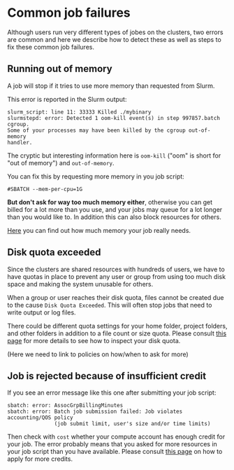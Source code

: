 

# Common job failures

Although users run very different types of jobes on the clusters, two errors are common and here we
describe how to detect these as well as steps to fix these common job failures.


## Running out of memory

A job will stop if it tries to use more memory than requested from Slurm.

This error is reported in the Slurm output:
```
slurm_script: line 11: 33333 Killed ./mybinary
slurmstepd: error: Detected 1 oom-kill event(s) in step 997857.batch cgroup.
Some of your processes may have been killed by the cgroup out-of-memory
handler.
```

The cryptic but interesting information here is `oom-kill` ("oom" is short for "out of memory") and `out-of-memory`.

You can fix this by requesting more memory in you job script:
```
#SBATCH --mem-per-cpu=1G
```

**But don't ask for way too much memory either**, otherwise you can get billed
for a lot more than you use, and your jobs may queue for a lot longer than you
would like to. In addition this can also block resources for others.

[Here](choosing_memory_settings.md) you can find out
how much memory your job really needs.


## Disk quota exceeded

Since the clusters are shared resources with hundreds of users, we have to have
quotas in place to prevent any user or group from
using too much disk space and making the system unusable for others.

When a group or user reaches their disk quota, files cannot be created due to the cause `Disk Quota Exceeded`.
This will often stop jobs that need to write output or log files.

There could be different quota settings for your home folder, project folders,
and other folders in addition to a file count or size quota.  Please consult
[this page](/files_storage/clusters.md) for
more details to see how to inspect your disk quota.

(Here we need to link to policies on how/when to ask for more)


## Job is rejected because of insufficient credit

If you see an error message like this one after submitting your job script:
```
sbatch: error: AssocGrpBillingMinutes
sbatch: error: Batch job submission failed: Job violates accounting/QOS policy
               (job submit limit, user's size and/or time limits)
```

Then check with `cost` whether your compute account has enough credit for your
job. The error probably means that you asked for more resources in your job
script than you have available. Please consult [this page](/getting_started/applying_resources.md) on how to apply for more credits.

